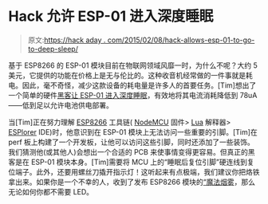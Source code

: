 # Hack 允许 ESP-01 进入深度睡眠

> 原文:[https://hack aday . com/2015/02/08/hack-allows-esp-01-to-go-to-deep-sleep/](https://hackaday.com/2015/02/08/hack-allows-esp-01-to-go-to-deep-sleep/)

基于 ESP8266 的 ESP-01 模块目前在物联网领域风靡一时，为什么不呢？大约 5 美元，它提供的功能在价格上是无与伦比的。这种收音机经常做的一件事就是耗电。因此，毫不奇怪，减少这款设备的耗电量是许多人的首要任务。[Tim]想出了一个简单的硬件[黑客让 ESP-01 进入深度睡眠](http://tim.jagenberg.info/2015/01/18/low-power-esp8266/)，有效地将其电流消耗降低到 78uA——低到足以允许电池供电部署。

当[Tim]正在努力理解 [ESP8266](https://nurdspace.nl/ESP8266) 工具链( [NodeMCU](http://nodemcu.com/index_en.html) 固件> [Lua](https://en.wikipedia.org/wiki/Lua_%28programming_language%29) 解释器> [ESPlorer](http://esp8266.ru/esplorer/) IDE)时，他意识到在 ESP-01 模块上无法访问一些重要的引脚。[Tim]在 perf 板上构建了一个开发板，让他可以访问这些引脚，同时还添加了一些装饰。我们猜测他(或其他人)会想出一个合适的 PCB 来使事情变得更容易。但真正的黑客是在 ESP-01 模块本身。[Tim]需要将 MCU 上的“睡眠后复位引脚”硬连线到复位端子。此外，还要用螺丝刀撬开指示灯！这听起来有点极端，我们建议你把烙铁拿出来。如果你是一个不幸的人，收到了发布 ESP8266 模块的[“魔法烟雾](http://hackaday.com/2015/01/08/faulty-esp8266s-release-smoke-then-keep-working/)，那么无论如何你都不需要 LED。